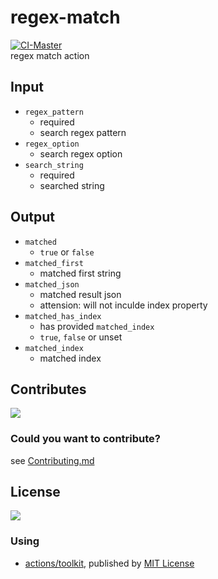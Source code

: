 # regex-match
[![CI-Master](https://github.com/MeilCli/regex-match/actions/workflows/ci-master.yml/badge.svg)](https://github.com/MeilCli/regex-match/actions/workflows/ci-master.yml)  
regex match action

## Input
- `regex_pattern`
  - required
  - search regex pattern
- `regex_option`
  - search regex option
- `search_string`
  - required
  - searched string

## Output
- `matched`
  - `true` or `false`
- `matched_first`
  - matched first string
- `matched_json`
  - matched result json
  - attension: will not inculde index property
- `matched_has_index`
  - has provided `matched_index`
  - `true`, `false` or unset
- `matched_index`
  - matched index

## Contributes
[<img src="https://gist.github.com/MeilCli/151afd4975b419ceae3cff1f5754f332/raw/4c1a826137c19e67cddf8aa9c620fd3a74f9a4bc/metrics_contributors.svg">](https://github.com/MeilCli/regex-match/graphs/contributors)

### Could you want to contribute?
see [Contributing.md](./.github/CONTRIBUTING.md)

## License
[<img src="https://gist.github.com/MeilCli/151afd4975b419ceae3cff1f5754f332/raw/4c1a826137c19e67cddf8aa9c620fd3a74f9a4bc/metrics_licenses.svg">](LICENSE.txt)

### Using
- [actions/toolkit](https://github.com/actions/toolkit), published by [MIT License](https://github.com/actions/toolkit/blob/master/LICENSE.md)